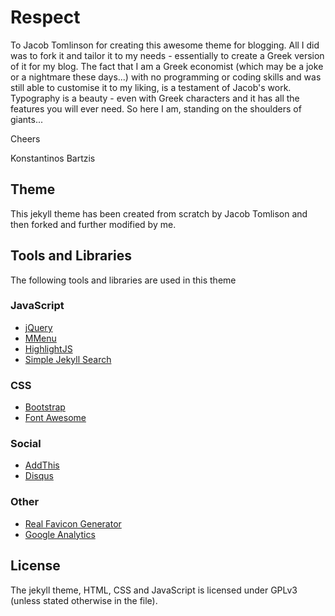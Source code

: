 # Respect 

To Jacob Tomlinson for creating this awesome theme for blogging. All I did was to fork it and tailor it to my needs - essentially to create a Greek version of it for my blog. The fact that I am a Greek economist (which may be a joke or a nightmare these days...) with no programming or coding skills and was still able to customise it to my liking, is a testament of Jacob's work. Typography is a beauty - even with Greek characters and it has all the features you will ever need. So here I am, standing on the shoulders of giants... 

Cheers

Konstantinos Bartzis 

## Theme
This jekyll theme has been created from scratch by Jacob Tomlison and then forked and further modified by me.

## Tools and Libraries
The following tools and libraries are used in this theme

### JavaScript
 * [jQuery](http://jquery.com/)
 * [MMenu](http://mmenu.frebsite.nl/)
 * [HighlightJS](https://highlightjs.org/)
 * [Simple Jekyll Search](https://github.com/christian-fei/Simple-Jekyll-Search)

### CSS
 * [Bootstrap](http://getbootstrap.com/)
 * [Font Awesome](http://fortawesome.github.io/Font-Awesome/)

### Social
 * [AddThis](http://www.addthis.com/)
 * [Disqus](https://disqus.com/)

### Other
 * [Real Favicon Generator](http://realfavicongenerator.net/)
 * [Google Analytics](http://www.google.com/analytics/)

## License
The jekyll theme, HTML, CSS and JavaScript is licensed under GPLv3 (unless stated otherwise in the file).
